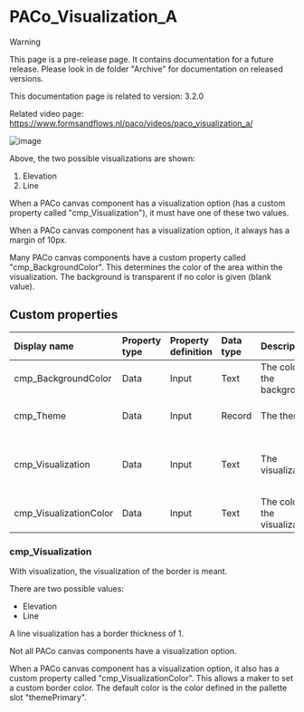 # PACo_Visualization_A

> [!WARNING]
> This page is a pre-release page. It contains documentation for a future release. Please look in de folder "Archive" for documentation on released versions.

This documentation page is related to version: 3.2.0

Related video page: https://www.formsandflows.nl/paco/videos/paco_visualization_a/

![image](https://github.com/formsandflows/PACo/assets/35654198/68012bbd-dfe0-4566-b534-aaf063e9ee0f)

Above, the two possible visualizations are shown:
1. Elevation
2. Line

When a PACo canvas component has a visualization option (has a custom property called "cmp_Visualization"), it must have one of these two values.

When a PACo canvas component has a visualization option, it always has a margin of 10px.

Many PACo canvas components have a custom property called "cmp_BackgroundColor". This determines the color of the area within the visualization. The background is transparent if no color is given (blank value).

## Custom properties

| Display name | Property type | Property definition | Data type | Description | Memo
| :--- | :--- | :--- | :--- | :--- | :--- |
| cmp_BackgroundColor | Data | Input | Text | The color of the background. | |
| cmp_Theme | Data | Input | Record | The theme. | See the documentation on theming. |
| cmp_Visualization | Data | Input | Text | The visualization. | See the documentation about cmp_Visualization below. |
| cmp_VisualizationColor | Data | Input | Text | The color of the visualization. | |

### cmp_Visualization
With visualization, the visualization of the border is meant.

There are two possible values:
- Elevation
- Line

A line visualization has a border thickness of 1.

Not all PACo canvas components have a visualization option.

When a PACo canvas component has a visualization option, it also has a custom property called "cmp_VisualizationColor". This allows a maker to set a custom border color. The default color is the color defined in the pallette slot "themePrimary".
